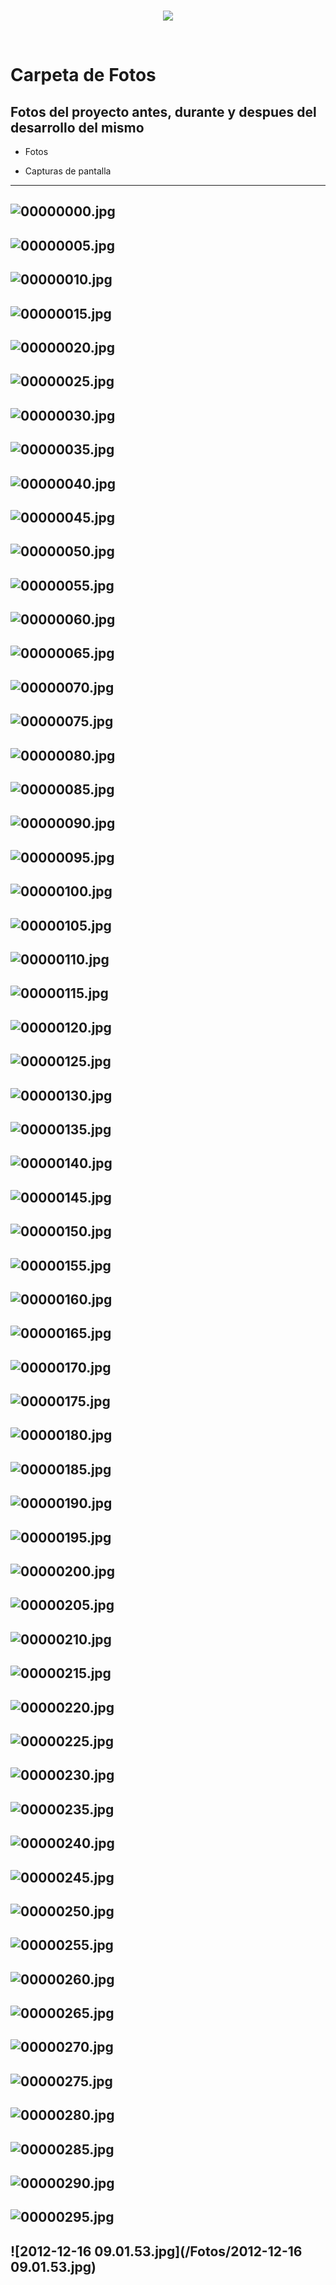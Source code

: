<br/>
<p align="center">
  <img src="https://avatars2.githubusercontent.com/u/15052789?v=3&s=200">
</p>
<br/>

# Carpeta de Fotos

## Fotos del proyecto antes, durante y despues del desarrollo del mismo

* Fotos

* Capturas de pantalla

---
![00000000.jpg](/Fotos/00000000.jpg)
---
![00000005.jpg](/Fotos/00000005.jpg)
---
![00000010.jpg](/Fotos/00000010.jpg)
---
![00000015.jpg](/Fotos/00000015.jpg)
---
![00000020.jpg](/Fotos/00000020.jpg)
---
![00000025.jpg](/Fotos/00000025.jpg)
---
![00000030.jpg](/Fotos/00000030.jpg)
---
![00000035.jpg](/Fotos/00000035.jpg)
---
![00000040.jpg](/Fotos/00000040.jpg)
---
![00000045.jpg](/Fotos/00000045.jpg)
---
![00000050.jpg](/Fotos/00000050.jpg)
---
![00000055.jpg](/Fotos/00000055.jpg)
---
![00000060.jpg](/Fotos/00000060.jpg)
---
![00000065.jpg](/Fotos/00000065.jpg)
---
![00000070.jpg](/Fotos/00000070.jpg)
---
![00000075.jpg](/Fotos/00000075.jpg)
---
![00000080.jpg](/Fotos/00000080.jpg)
---
![00000085.jpg](/Fotos/00000085.jpg)
---
![00000090.jpg](/Fotos/00000090.jpg)
---
![00000095.jpg](/Fotos/00000095.jpg)
---
![00000100.jpg](/Fotos/00000100.jpg)
---
![00000105.jpg](/Fotos/00000105.jpg)
---
![00000110.jpg](/Fotos/00000110.jpg)
---
![00000115.jpg](/Fotos/00000115.jpg)
---
![00000120.jpg](/Fotos/00000120.jpg)
---
![00000125.jpg](/Fotos/00000125.jpg)
---
![00000130.jpg](/Fotos/00000130.jpg)
---
![00000135.jpg](/Fotos/00000135.jpg)
---
![00000140.jpg](/Fotos/00000140.jpg)
---
![00000145.jpg](/Fotos/00000145.jpg)
---
![00000150.jpg](/Fotos/00000150.jpg)
---
![00000155.jpg](/Fotos/00000155.jpg)
---
![00000160.jpg](/Fotos/00000160.jpg)
---
![00000165.jpg](/Fotos/00000165.jpg)
---
![00000170.jpg](/Fotos/00000170.jpg)
---
![00000175.jpg](/Fotos/00000175.jpg)
---
![00000180.jpg](/Fotos/00000180.jpg)
---
![00000185.jpg](/Fotos/00000185.jpg)
---
![00000190.jpg](/Fotos/00000190.jpg)
---
![00000195.jpg](/Fotos/00000195.jpg)
---
![00000200.jpg](/Fotos/00000200.jpg)
---
![00000205.jpg](/Fotos/00000205.jpg)
---
![00000210.jpg](/Fotos/00000210.jpg)
---
![00000215.jpg](/Fotos/00000215.jpg)
---
![00000220.jpg](/Fotos/00000220.jpg)
---
![00000225.jpg](/Fotos/00000225.jpg)
---
![00000230.jpg](/Fotos/00000230.jpg)
---
![00000235.jpg](/Fotos/00000235.jpg)
---
![00000240.jpg](/Fotos/00000240.jpg)
---
![00000245.jpg](/Fotos/00000245.jpg)
---
![00000250.jpg](/Fotos/00000250.jpg)
---
![00000255.jpg](/Fotos/00000255.jpg)
---
![00000260.jpg](/Fotos/00000260.jpg)
---
![00000265.jpg](/Fotos/00000265.jpg)
---
![00000270.jpg](/Fotos/00000270.jpg)
---
![00000275.jpg](/Fotos/00000275.jpg)
---
![00000280.jpg](/Fotos/00000280.jpg)
---
![00000285.jpg](/Fotos/00000285.jpg)
---
![00000290.jpg](/Fotos/00000290.jpg)
---
![00000295.jpg](/Fotos/00000295.jpg)
---
![2012-12-16 09.01.53.jpg](/Fotos/2012-12-16 09.01.53.jpg)
---
